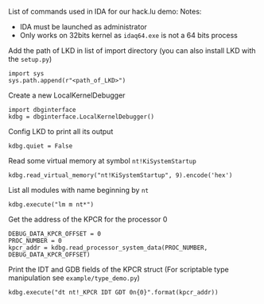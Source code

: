 List of commands used in IDA for our hack.lu demo:
Notes:
	
- IDA must be launched as administrator
- Only works on 32bits kernel as `idaq64.exe` is not a 64 bits process

Add the path of LKD in list of import directory (you can also install LKD with the `setup.py`)

	import sys
	sys.path.append(r"<path_of_LKD>")

Create a new LocalKernelDebugger
	
	import dbginterface
	kdbg = dbginterface.LocalKernelDebugger()

Config LKD to print all its output

	kdbg.quiet = False

Read some virtual memory at symbol `nt!KiSystemStartup`

	kdbg.read_virtual_memory("nt!KiSystemStartup", 9).encode('hex')
	
List all modules with name beginning by `nt`

	kdbg.execute("lm m nt*")
	
Get the address of the KPCR for the processor 0

	DEBUG_DATA_KPCR_OFFSET = 0
	PROC_NUMBER = 0
	kpcr_addr = kdbg.read_processor_system_data(PROC_NUMBER, DEBUG_DATA_KPCR_OFFSET)

Print the IDT and GDB fields of the KPCR struct
(For scriptable type manipulation see `example/type_demo.py`)

	kdbg.execute("dt nt!_KPCR IDT GDT 0n{0}".format(kpcr_addr))
	

